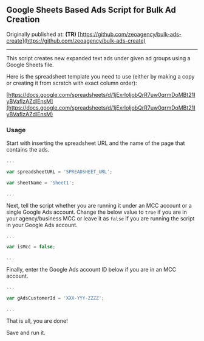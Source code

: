 ## Google Sheets Based Ads Script for Bulk Ad Creation 

Originally published at: **(TR)** [https://github.com/zeoagency/bulk-ads-create](https://github.com/zeoagency/bulk-ads-create)

---- 

This script creates new expanded text ads under given ad groups using a Google Sheets file.
 
Here is the spreadsheet template you need to use (either by making a copy or creating it from scratch with exact column order):

[https://docs.google.com/spreadsheets/d/1jExrloljobQrR7uw0qrmDoMBt21IyBVafIzAZdlEnsM](https://docs.google.com/spreadsheets/d/1jExrloljobQrR7uw0qrmDoMBt21IyBVafIzAZdlEnsM)

### Usage

Start with inserting the spreadsheet URL and the name of the page that contains the ads.

```javascript
...

var spreadsheetURL = 'SPREADSHEET_URL';

var sheetName = 'Sheet1';

...
```

Next, tell the script whether you are running it under an MCC account or a single Google Ads account.
Change the below value to `true` if you are in your agency/business MCC or leave it as `false` if you are running the script in your Google Ads account.

```javascript
...

var isMcc = false;

...
```

Finally, enter the Google Ads account ID below if you are in an MCC account.

```javascript
...

var gAdsCustomerId = 'XXX-YYY-ZZZZ';

...
```

That is all, you are done!

Save and run it.
